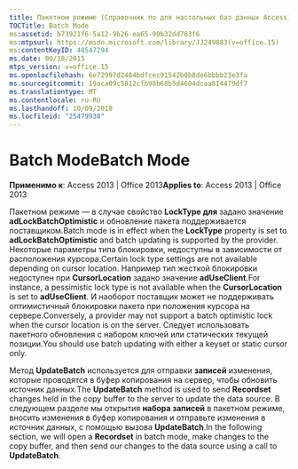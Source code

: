 ```yaml
---
title: Пакетном режиме (Справочник по для настольных баз данных Access)
TOCTitle: Batch Mode
ms:assetid: b73921f6-5a12-9b26-ea65-99b32dd763f6
ms:mtpsurl: https://msdn.microsoft.com/library/JJ249883(v=office.15)
ms:contentKeyID: 48547294
ms.date: 09/18/2015
mtps_version: v=office.15
ms.openlocfilehash: 6e72997d2484bdfcec91542b0b8de6bbbb23e3fa
ms.sourcegitcommit: 19aca09c5812cfb98b68b5d4604dcaa814479df7
ms.translationtype: MT
ms.contentlocale: ru-RU
ms.lasthandoff: 10/09/2018
ms.locfileid: "25479938"
---
```

# <a name="batch-mode"></a><span data-ttu-id="68bda-102">Batch Mode</span><span class="sxs-lookup"><span data-stu-id="68bda-102">Batch Mode</span></span>


<span data-ttu-id="68bda-103">**Применимо к**: Access 2013 | Office 2013</span><span class="sxs-lookup"><span data-stu-id="68bda-103">**Applies to**: Access 2013 | Office 2013</span></span>

<span data-ttu-id="68bda-104">Пакетном режиме — в случае свойство **LockType для** задано значение **adLockBatchOptimistic** и обновление пакета поддерживается поставщиком.</span><span class="sxs-lookup"><span data-stu-id="68bda-104">Batch mode is in effect when the **LockType** property is set to **adLockBatchOptimistic** and batch updating is supported by the provider.</span></span> <span data-ttu-id="68bda-105">Некоторые параметры типа блокировки, недоступны в зависимости от расположения курсора.</span><span class="sxs-lookup"><span data-stu-id="68bda-105">Certain lock type settings are not available depending on cursor location.</span></span> <span data-ttu-id="68bda-106">Например тип жесткой блокировки недоступен при **CursorLocation** задано значение **adUseClient**.</span><span class="sxs-lookup"><span data-stu-id="68bda-106">For instance, a pessimistic lock type is not available when the **CursorLocation** is set to **adUseClient**.</span></span> <span data-ttu-id="68bda-107">И наоборот поставщик может не поддерживать оптимистичный блокировки пакета при положения курсора на сервере.</span><span class="sxs-lookup"><span data-stu-id="68bda-107">Conversely, a provider may not support a batch optimistic lock when the cursor location is on the server.</span></span> <span data-ttu-id="68bda-108">Следует использовать пакетного обновления с набором ключей или статических текущей позиции.</span><span class="sxs-lookup"><span data-stu-id="68bda-108">You should use batch updating with either a keyset or static cursor only.</span></span>

<span data-ttu-id="68bda-109">Метод **UpdateBatch** используется для отправки **записей** изменения, которые проводятся в буфер копирования на сервер, чтобы обновить источник данных.</span><span class="sxs-lookup"><span data-stu-id="68bda-109">The **UpdateBatch** method is used to send **Recordset** changes held in the copy buffer to the server to update the data source.</span></span> <span data-ttu-id="68bda-110">В следующем разделе мы открытия **набора записей** в пакетном режиме, вносить изменения в буфер копирования и отправьте изменения в источник данных, с помощью вызова **UpdateBatch**.</span><span class="sxs-lookup"><span data-stu-id="68bda-110">In the following section, we will open a **Recordset** in batch mode, make changes to the copy buffer, and then send our changes to the data source using a call to **UpdateBatch**.</span></span>

